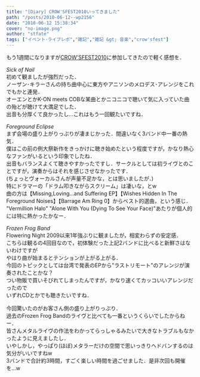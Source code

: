 ```yaml
---
title: "[Diary] CROW'SFEST2010いってきました"
path: "/posts/2010-06-12--wp2156"
date: "2010-06-12 15:38:34"
cover: "no-image.png"
author: "stfate"
tags: ["イベント･ライブレポ","雑記","雑記 &gt; 音楽","crow'sfest"]
---
```


<style type="text/css">
<!--
p {white-space: pre-wrap};
-->
</style>

もう1週間になりますが<a href="http://www.crowsclaw.info/live100605/" target="_blank">CROW'SFEST2010</a>に参加してきたので軽く感想を．

<!--more-->
<p style="margin-top:15px"><em>Sick of Nail</em>
初めて観ましたが強烈だった．
ノーザン･キラーさんの持ち曲中心に東方やアニソンのメロデス･アレンジをこれでもかと連発．
オーエンとかK-ON meets COBな某曲とかニコニコで聴いて気に入っていた曲の殆どが聴けて大満足でした．
出音も分厚くて良かったし...これはもう一回観たいですね．</p>

<p style="margin-top:15px"><em>Foreground Eclipse</em>
まず会場の盛り上がりっぷりが凄まじかった．間違いなく3バンド中一番の熱気．
僕はこの前の例大祭新作をきっかけに聴き始めたという程度ですが，かなり熱心なファンがいるという印象でしたね．
出音もバランスよくて聴きやすかったですし．サークルとしては初ライヴとのことですが，演奏からはそれを感じさせなかったです．
(ちょっとヴォーカルさんが声量不足かな，とは思いましたが．)
特にドラマーの「ドラム叩きながらスクリーム」は凄いな，とw
曲の方は【Missing,Loving...and Suffering EP】【Wishes Hidden In The Foreground Noises】【Barrage Am Ring 0】からベスト的選曲，という感じ．
"Vermillion Halo" "Alone With You (Dying To See Your Face)"あたりが個人的には特に熱かったかなー．</p>

<p style="margin-top:15px"><em>Frozen Frog Band</em>
Flowering Night 2009以来1年強ぶりに観ましたが，相変わらずの安定感．
こちらは観るの4回目なので，初体験だった上記2バンドに比べると新鮮さはないわけですが
やはり曲が始まるとテンションが上がる上がる．
今回のトピックとしては台湾で発表のEPから"ラストリモート"のアレンジが演奏されたことかな？
つい物販で買いそびれてしまったんですが，かなり速くてカッコいいアレンジだったので
いずれCDとかでも聴きたいですね．</p>

<p style="margin-top:15px">今回驚いたのがお客さん側の盛り上がりっぷり．
過去のFrozen Frog Bandのライヴと比べても一番というくらいでしたからねー．
皆さんメタルライヴの作法をわかってらっしゃるみたいで大きなトラブルもなかったように見えましたし．
いやしかし，やっぱり(ほぼ)メタラーだけの空間で思いっきりヘドバンするのは気分がいいですねw
3バンドで合計約3時間，すごく楽しい時間を過ごせました．是非次回も開催を…w</p>